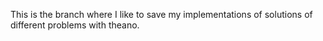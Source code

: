 This is the branch where I like to save my implementations of solutions of different problems with theano.
